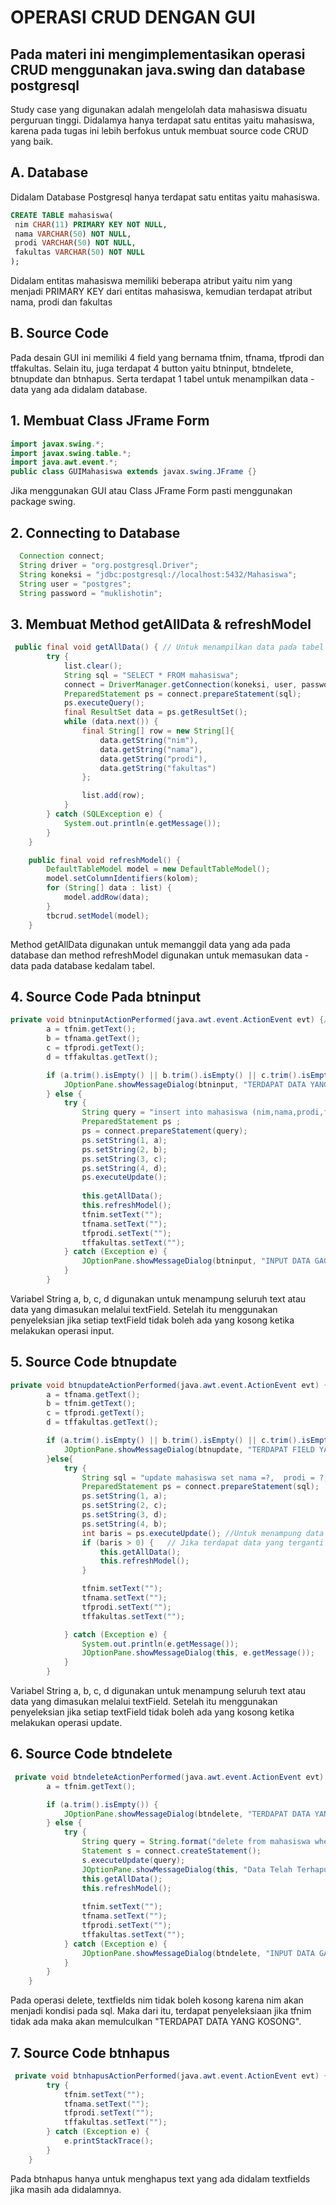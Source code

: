 # **OPERASI CRUD DENGAN GUI**
## Pada materi ini mengimplementasikan operasi CRUD menggunakan java.swing dan database postgresql
Study case yang digunakan adalah mengelolah data mahasiswa disuatu perguruan tinggi. Didalamya hanya terdapat satu entitas yaitu mahasiswa, karena pada tugas ini lebih berfokus untuk membuat source code CRUD yang baik.

## A. Database
Didalam Database Postgresql hanya terdapat satu entitas yaitu mahasiswa.
```sql
CREATE TABLE mahasiswa(
 nim CHAR(11) PRIMARY KEY NOT NULL,
 nama VARCHAR(50) NOT NULL,
 prodi VARCHAR(50) NOT NULL,
 fakultas VARCHAR(50) NOT NULL
);
```
Didalam entitas mahasiswa memiliki beberapa atribut yaitu nim yang menjadi PRIMARY KEY dari entitas mahasiswa, kemudian terdapat atribut nama, prodi dan fakultas

## B. Source Code
  Pada desain GUI ini memiliki 4 field yang bernama tfnim, tfnama, tfprodi dan tffakultas. Selain itu, juga terdapat 4 button yaitu btninput, btndelete, btnupdate dan btnhapus. Serta terdapat 1 tabel untuk menampilkan data - data yang ada didalam database.

## 1. Membuat Class JFrame Form
```java
import javax.swing.*;
import javax.swing.table.*;
import java.awt.event.*;
public class GUIMahasiswa extends javax.swing.JFrame {}
```
Jika menggunakan GUI atau Class JFrame Form pasti menggunakan package swing.

## 2. Connecting to Database
  ```java
    Connection connect;
    String driver = "org.postgresql.Driver";
    String koneksi = "jdbc:postgresql://localhost:5432/Mahasiswa";
    String user = "postgres";
    String password = "muklishotin";
```

## 3. Membuat Method getAllData & refreshModel
```java
 public final void getAllData() { // Untuk menampilkan data pada tabel
        try {
            list.clear();
            String sql = "SELECT * FROM mahasiswa";
            connect = DriverManager.getConnection(koneksi, user, password); // Memanggil database yang dimaksud
            PreparedStatement ps = connect.prepareStatement(sql);
            ps.executeQuery();
            final ResultSet data = ps.getResultSet();
            while (data.next()) {
                final String[] row = new String[]{
                    data.getString("nim"),
                    data.getString("nama"),
                    data.getString("prodi"),
                    data.getString("fakultas")
                };

                list.add(row); 
            }
        } catch (SQLException e) {
            System.out.println(e.getMessage());
        }
    }

    public final void refreshModel() {
        DefaultTableModel model = new DefaultTableModel();
        model.setColumnIdentifiers(kolom);
        for (String[] data : list) {
            model.addRow(data);
        }
        tbcrud.setModel(model);
    }
```
  Method getAllData digunakan untuk memanggil data yang ada pada database dan method refreshModel digunakan untuk memasukan data - data pada database kedalam tabel.

## 4. Source Code Pada btninput
```java
private void btninputActionPerformed(java.awt.event.ActionEvent evt) {//GEN-FIRST:event_btninputActionPerformed
        a = tfnim.getText();
        b = tfnama.getText();
        c = tfprodi.getText();
        d = tffakultas.getText();

        if (a.trim().isEmpty() || b.trim().isEmpty() || c.trim().isEmpty()||d.trim().isEmpty()) { //Setiap text fields tidak boleh ada yang kosong ketika proses input
            JOptionPane.showMessageDialog(btninput, "TERDAPAT DATA YANG KOSONG");
        } else {
            try {
                String query = "insert into mahasiswa (nim,nama,prodi,fakultas) values (?,?,?,?)";
                PreparedStatement ps ;
                ps = connect.prepareStatement(query);
                ps.setString(1, a);
                ps.setString(2, b);
                ps.setString(3, c);
                ps.setString(4, d);
                ps.executeUpdate();
               
                this.getAllData();
                this.refreshModel();
                tfnim.setText("");
                tfnama.setText("");
                tfprodi.setText("");
                tffakultas.setText("");
            } catch (Exception e) {
                JOptionPane.showMessageDialog(btninput, "INPUT DATA GAGAL");
            }
        }
```
Variabel String a, b, c, d digunakan untuk menampung seluruh text atau data yang dimasukan melalui textField. Setelah itu menggunakan penyeleksian jika setiap textField tidak boleh ada yang kosong ketika melakukan operasi input.

## 5. Source Code btnupdate
```java
private void btnupdateActionPerformed(java.awt.event.ActionEvent evt) {//GEN-FIRST:event_btnupdateActionPerformed
        a = tfnama.getText();
        b = tfnim.getText();
        c = tfprodi.getText();
        d = tffakultas.getText();

        if (a.trim().isEmpty() || b.trim().isEmpty() || c.trim().isEmpty()||d.trim().isEmpty()) {
            JOptionPane.showMessageDialog(btnupdate, "TERDAPAT FIELD YANG KOSONG");
        }else{
            try {
                String sql = "update mahasiswa set nama =?,  prodi = ?,fakultas = ? where nim = ?";
                PreparedStatement ps = connect.prepareStatement(sql);
                ps.setString(1, a);
                ps.setString(2, c);
                ps.setString(3, d);
                ps.setString(4, b);
                int baris = ps.executeUpdate(); //Untuk menampung data yang teraupdate
                if (baris > 0) {   // Jika terdapat data yang terganti maka tampilkan kedalam tabel
                    this.getAllData();
                    this.refreshModel();
                }

                tfnim.setText("");
                tfnama.setText("");
                tfprodi.setText("");
                tffakultas.setText("");

            } catch (Exception e) {
                System.out.println(e.getMessage());
                JOptionPane.showMessageDialog(this, e.getMessage());
            }
        }
```
   Variabel String a, b, c, d digunakan untuk menampung seluruh text atau data yang dimasukan melalui textField. Setelah itu menggunakan penyeleksian jika setiap textField tidak boleh ada yang kosong ketika melakukan operasi update.

## 6. Source Code btndelete
```java
 private void btndeleteActionPerformed(java.awt.event.ActionEvent evt) {//GEN-FIRST:event_btndeleteActionPerformed
        a = tfnim.getText();

        if (a.trim().isEmpty()) {
            JOptionPane.showMessageDialog(btndelete, "TERDAPAT DATA YANG KOSONG");
        } else {
            try {
                String query = String.format("delete from mahasiswa where nim = '%s'", a);
                Statement s = connect.createStatement();
                s.executeUpdate(query);
                JOptionPane.showMessageDialog(this, "Data Telah Terhapus");
                this.getAllData();
                this.refreshModel();
                
                tfnim.setText("");
                tfnama.setText("");
                tfprodi.setText("");
                tffakultas.setText("");
            } catch (Exception e) {
                JOptionPane.showMessageDialog(btndelete, "INPUT DATA GAGAL");
            }
        }
    }
```
Pada operasi delete, textfields nim tidak boleh kosong karena nim akan menjadi kondisi pada sql. Maka dari itu, terdapat penyeleksiaan jika tfnim tidak ada maka akan memulculkan "TERDAPAT DATA YANG KOSONG".

## 7. Source Code btnhapus
```java
 private void btnhapusActionPerformed(java.awt.event.ActionEvent evt) {//GEN-FIRST:event_btnhapusActionPerformed
        try {
            tfnim.setText("");
            tfnama.setText("");
            tfprodi.setText("");
            tffakultas.setText("");
        } catch (Exception e) {
            e.printStackTrace();
        }
    }
```
Pada btnhapus hanya untuk menghapus text yang ada didalam textfields jika masih ada didalamnya.
